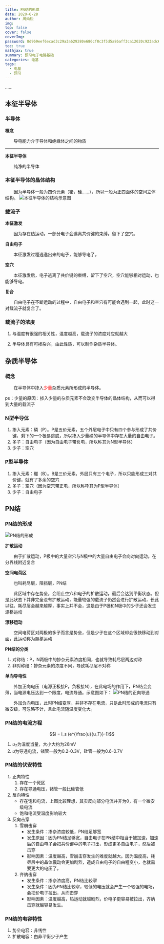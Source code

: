 ```yaml
---
title: PN结的形成
date: 2020-6-28
author: 周灿松
img: 
top: false
cover: false
coverImg: 
password: 8d969eef6ecad3c29a3a629280e686cf0c3f5d5a86aff3ca12020c923adc6c92
toc: true
mathjax: true
summary: 预习电子电路基础
categories: 电基
tags:
  - 电基
  - 预习
---
```


……

<!-- more -->

## 本征半导体

### 半导体

**概念**

&emsp;&emsp;导电能力介于导体和绝缘体之间的物质

---

**本征半导体**

&emsp;&emsp;纯净的半导体

### 本征半导体的晶体结构

&emsp;&emsp;因为半导体一般为四价元素（锗，硅……），所以一般为正四面体的空间立体结构。
![本征半导体的结构示意图](/medias/source/本征半导体的结构示意图.png)

### 载流子

**本征激发**

&emsp;&emsp;因为存在热运动，一部分电子会逃离共价键的束缚，留下了空穴。

**自由电子**

&emsp;&emsp;本征激发过程逃逸出来的电子，能够导电了。

**空穴**

&emsp;&emsp;本征激发后，电子逃离了共价键的束缚，留下了空穴，空穴能够相对运动，也能够导电。

**复合**

&emsp;&emsp;自由电子在不断运动的过程中，自由电子和空穴有可能会遇到一起，此时这一对载流子就复合了。

### 载流子的浓度

1. 与温度有很强的相关性，温度越高，载流子的浓度对应就越大

2. 半导体具有可掺杂兴，由此性质，可以制作杂质半导体。

## 杂质半导体

### 概念

&emsp;&emsp;在半导体中掺入<font color=red>少量</font>杂质元素所形成的半导体。

ps：少量的原因：掺入少量的杂质元素不会改变半导体的晶体结构，从而可以得到大量的载流子

### N型半导体

1. 掺入元素：磷（P）。P是五价元素，五个外层电子中只有四个参与形成了共价键，剩下的一个极易逃脱，所以掺入少量磷的半导体中存在大量的自由电子。
2. 多子：自由电子（因为自由电子带负电，所以称其为N型半导体）
3. 少子：空穴

### P型半导体

1. 掺入元素：硼（B）。B是三价元素，外层只有三个电子，所以只能形成三对共价键，就有了多余的空穴
2. 多子：空穴（因为空穴带正电，所以称呼其为P型半导体）
3. 少子：自由电子

## PN结

### PN结的形成

![PN结的形成](/medias/source/PN结的形成.png)

**扩散运动**

&emsp;&emsp;由于扩散运动，P极中的大量空穴与N极中的大量自由电子会向对向运动，在分界线附近复合

**空间电荷区**

&emsp;&emsp;也叫耗尽层，阻挡层，PN结

&emsp;&emsp;此区域中存在势垒，会阻止空穴和电子的扩散运动，最后会达到平衡状态。但是此状态下并非完全没有扩散运动，能量较强的载流子仍然会进行扩散运动，长此以往，耗尽层会越来越厚，事实上并不会，这是由于P极和N极中的少子还会发生漂移运动

**漂移运动**

&emsp;&emsp;空间电荷区对两极的多子而言是势垒，但是少子在这个区域却会很快移动到对面，此运动称为飘移运动

**PN结的分类**

1. 对称结：P，N两极中的掺杂元素浓度相同，也就导致耗尽层两边对称
2. 非对称结：掺杂元素的浓度不同，导致耗尽层不对称

**单向导电性**

&emsp;&emsp;外加正向电压（电源正极接P，负极接N），在此电场的作用下，PN结会变薄，当电源电压达到一个限度，电流导通。示意图如下：
![PN结的正向导通](/medias/source/PN结的正向导通.png)

&emsp;&emsp;外加负向电压，此时PN结变厚，并非不存在电流，只是此时形成的电流只有微安级，可忽略不计，且此电流随温度变化大。

### PN结的电流方程

$$i = I_s (e^{\frac{u}{u_T}}-1)$$

1. $u_T$为温度当量，大小大约为26mV
2. $u$为导通电流，锗管一般为0.2-0.3V，硅管一般为0.6-0.7V

### PN结的伏安特性

1. 正向特性
    1. 存在一个死区
    2. 存在导通电压，锗管一般比硅管低
2. 反向特性
    + 存在饱和电流，上图比较理想，其实反向部分电流并非为0，有一个微安级电流
    + 饱和电流受温度影响较大
3. 反向击穿
    1. 雪崩击穿
       + 发生条件：掺杂浓度较低，PN结足够宽
       + 发生原因：因为PN结足够宽，自由电子在PN结中相当于被加速，加速后的自由电子会把共价键中的电子打出，形成更多自由电子，然后被击穿
       + 影响因素：温度越高，雪崩击穿发生的难度就越大。因为温度高，耗尽层中的晶体震动会更加剧烈，造成自由电子的自由程变小，也就需要更大的电压了。
    2. 齐纳击穿
       + 发生条件：掺杂浓度高，PN结比较窄
       + 发生条件：因为PN结比较窄，较低的电压就会产生一个较强的电场，会把价电子拉出，从而击穿
       + 影响因素：温度越高，热运动就越剧烈，价电子更容易被拉出，齐纳击穿就越容易发生。

### PN结的电容特性

1. 势垒电容：非线性
2. 扩散电容：由非平衡少子产生